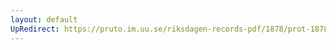 ```yaml
---
layout: default
UpRedirect: https://pruto.im.uu.se/riksdagen-records-pdf/1878/prot-1878--fk--041/prot-1878--fk--041_013.pdf
---
```

